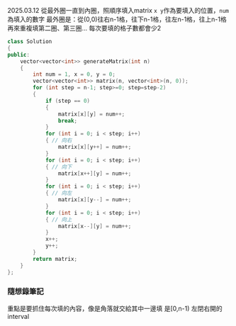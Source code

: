 2025.03.12
從最外圈一直到內圈，照順序填入matrix
`x y`作為要填入的位置，`num`為填入的數字
最外圈是：從(0,0)往右n-1格，往下n-1格，往左n-1格，往上n-1格
再來重複填第二圈、第三圈... 每次要填的格子數都會少2

```cpp
class Solution
{
public:
    vector<vector<int>> generateMatrix(int n)
    {
        int num = 1, x = 0, y = 0;
        vector<vector<int>> matrix(n, vector<int>(n, 0));
        for (int step = n-1; step>=0; step=step-2)
        {
            if (step == 0)
            {
                matrix[x][y] = num++;
                break;
            }
            for (int i = 0; i < step; i++)
            { // 向右
                matrix[x][y++] = num++;
            }
            for (int i = 0; i < step; i++)
            { // 向下
                matrix[x++][y] = num++;
            }
            for (int i = 0; i < step; i++)
            { // 向左
                matrix[x][y--] = num++;
            }
            for (int i = 0; i < step; i++)
            { // 向上
                matrix[x--][y] = num++;
            }
            x++;
            y++;
        }
        return matrix;
    }
};
```

### 隨想錄筆記
重點是要抓住每次填的內容，像是角落就交給其中一邊填
是[0,n-1) 左閉右開的 interval
